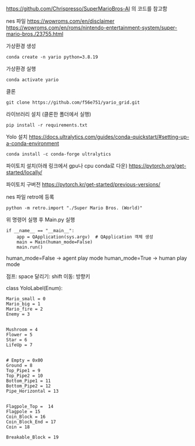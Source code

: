 https://github.com/Chrispresso/SuperMarioBros-AI 의 코드를 참고함


nes 파일
https://wowroms.com/en/disclaimer
https://wowroms.com/en/roms/nintendo-entertainment-system/super-mario-bros./23755.html




가상환경 생성

    conda create -n yario python=3.8.19

가상환경 실행

    conda activate yario

클론

    git clone https://github.com/f56e751/yario_grid.git
    
라이브러리 설치 (클론한 폴더에서 실행)

    pip install -r requirements.txt

Yolo 설치
https://docs.ultralytics.com/guides/conda-quickstart/#setting-up-a-conda-environment

    conda install -c conda-forge ultralytics

파이토치 설치(아래 링크에서 gpu나 cpu conda로 다운)
https://pytorch.org/get-started/locally/

파이토치 구버전
https://pytorch.kr/get-started/previous-versions/



nes 파일 retro에 등록

    python -m retro.import "./Super Mario Bros. (World)"



    
위 명령어 실행 후 Main.py 실행

    if __name__ == "__main__":
        app = QApplication(sys.argv)  # QApplication 객체 생성
        main = Main(human_mode=False)
        main.run()

human_mode=False -> agent play mode
human_mode=True -> human play mode


점프: space
달리기: shift
이동: 방향키


class YoloLabel(Enum):
    
    Mario_small = 0
    Mario_big = 1
    Mario_fire = 2
    Enemy = 3


    Mushroom = 4
    Flower = 5
    Star = 6
    LifeUp = 7


    # Empty = 0x00
    Ground = 8
    Top_Pipe1 = 9
    Top_Pipe2 = 10
    Bottom_Pipe1 = 11
    Bottom_Pipe2 = 12
    Pipe_Horizontal = 13


    Flagpole_Top =  14
    Flagpole = 15
    Coin_Block = 16
    Coin_Block_End = 17
    Coin = 18

    Breakable_Block = 19
